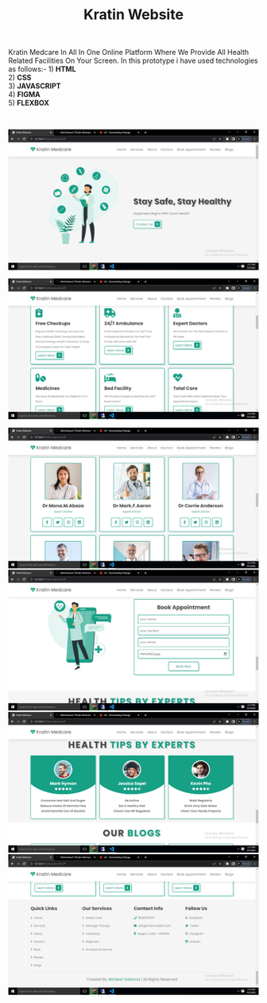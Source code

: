 <h1 align="center"> Kratin Website  </h1><br>

<p> 
Kratin Medcare In All In One Online Platform Where We Provide All Health Related Facilities On Your Screen.
In this prototype i have used technologies as follows:- 
1) <b>HTML </b><br>
2) <b>CSS</b> <br>
3) <b>JAVASCRIPT </b><br>
4) <b>FIGMA </b><br>
5) <b>FLEXBOX</b> <br>



</p><br>



<img src="https://github.com/AbhiGaikwad-7/kratin/blob/master/image/Screenshot%20(1).png?raw=true" /><br>

<img src="https://github.com/AbhiGaikwad-7/kratin/blob/master/image/Screenshot%20(2).png?raw=true" /><br>

<img src="https://github.com/AbhiGaikwad-7/kratin/blob/master/image/Screenshot%20(3).png?raw=true" /><br>
<img src="https://github.com/AbhiGaikwad-7/kratin/blob/master/image/Screenshot%20(4).png?raw=true" /><br>
<img src="https://github.com/AbhiGaikwad-7/kratin/blob/master/image/Screenshot%20(5).png?raw=true"/><br>
<img src="https://github.com/AbhiGaikwad-7/kratin/blob/master/image/Screenshot%20(6).png?raw=true" /><br>
